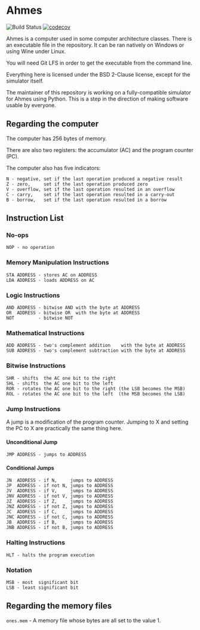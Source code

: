 # Ahmes

![Build Status](https://travis-ci.org/mafagafogigante/ahmes.svg?branch=master)
[![codecov](https://codecov.io/gh/mafagafogigante/ahmes/branch/master/graph/badge.svg)](https://codecov.io/gh/mafagafogigante/ahmes)

Ahmes is a computer used in some computer architecture classes. There is an
executable file in the repository. It can be ran natively on Windows or using
Wine under Linux.

You will need Git LFS in order to get the executable from the command line.

Everything here is licensed under the BSD 2-Clause license, except for the
simulator itself.

The maintainer of this repository is working on a fully-compatible simulator
for Ahmes using Python. This is a step in the direction of making software
usable by everyone.

## Regarding the computer

The computer has 256 bytes of memory.

There are also two registers: the accumulator (AC) and the program counter (PC).

The computer also has five indicators:

    N - negative, set if the last operation produced a negative result
    Z - zero,     set if the last operation produced zero
    V - overflow, set if the last operation resulted in an overflow
    C - carry,    set if the last operation resulted in a carry-out
    B - borrow,   set if the last operation resulted in a borrow

## Instruction List

### No-ops

    NOP - no operation

### Memory Manipulation Instructions

    STA ADDRESS - stores AC on ADDRESS
    LDA ADDRESS - loads ADDRESS on AC

### Logic Instructions

    AND ADDRESS - bitwise AND with the byte at ADDRESS
    OR  ADDRESS - bitwise OR  with the byte at ADDRESS
    NOT         - bitwise NOT

### Mathematical Instructions

    ADD ADDRESS - two's complement addition    with the byte at ADDRESS
    SUB ADDRESS - two's complement subtraction with the byte at ADDRESS

### Bitwise Instructions

    SHR - shifts  the AC one bit to the right
    SHL - shifts  the AC one bit to the left
    ROR - rotates the AC one bit to the right (the LSB becomes the MSB)
    ROL - rotates the AC one bit to the left  (the MSB becomes the LSB)

### Jump Instructions

A jump is a modification of the program counter. Jumping to X and setting the
PC to X are practically the same thing here.

#### Unconditional Jump

    JMP ADDRESS - jumps to ADDRESS

#### Conditional Jumps

    JN  ADDRESS - if N,     jumps to ADDRESS
    JP  ADDRESS - if not N, jumps to ADDRESS
    JV  ADDRESS - if V,     jumps to ADDRESS
    JNV ADDRESS - if not V, jumps to ADDRESS
    JZ  ADDRESS - if Z,     jumps to ADDRESS
    JNZ ADDRESS - if not Z, jumps to ADDRESS
    JC  ADDRESS - if C,     jumps to ADDRESS
    JNC ADDRESS - if not C, jumps to ADDRESS
    JB  ADDRESS - if B,     jumps to ADDRESS
    JNB ADDRESS - if not B, jumps to ADDRESS

### Halting Instructions

    HLT - halts the program execution

### Notation

    MSB - most  significant bit
    LSB - least significant bit

## Regarding the memory files

`ones.mem` - A memory file whose bytes are all set to the value 1.

